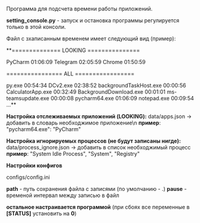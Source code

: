 Программа для подсчета времени работы приложений.

**setting_console.py** - запуск и остановка программы регулируется только в этой консоли.

Файл с зхаписанным временем имеет следующий вид (пример):

**==============  LOOKING  ===============

PyCharm                             01:06:09
Telegram                            02:05:59
Chrome                              01:50:59


================  ALL  =================

py.exe                              00:54:34
DCv2.exe                            02:38:52
backgroundTaskHost.exe              00:00:56
CalculatorApp.exe                   00:32:49
BackgroundDownload.exe              00:01:01
ms-teamsupdate.exe                  00:00:08
pycharm64.exe                       01:06:09
notepad.exe                         00:09:54
...**


**Настройка отслеживаемых приложений (LOOKING):**
  data/apps.json  ->  добавить в словарь необходжимое приложение\n
  **пример**:   "pycharm64.exe": "PyCharm"

**Настройка игнорируемых процессов (не будут записаны нигде):**
  data/process_ignore.json  ->  добавить в список необходжимый процесс
  **пример**:   "System Idle Process", "System", "Registry"

**Настройки конфигов**

  configs/config.ini

  **path** - путь сохранения файла с записями (по умолчанию - .)
  **pause** - временой интервал между записью в файл

  **остальное настраивается программой**
  (при сбоях все переменные в **[STATUS]** установить на **0**)
  
